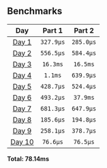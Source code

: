 <!--- benchmarking table --->
## Benchmarks

| Day | Part 1 | Part 2 |
| :---: | :---: | :---:  |
| [Day 1](./src/bin/01.rs) | `327.9µs` | `285.0µs` |
| [Day 2](./src/bin/02.rs) | `556.5µs` | `584.4µs` |
| [Day 3](./src/bin/03.rs) | `16.3ms` | `16.5ms` |
| [Day 4](./src/bin/04.rs) | `1.1ms` | `639.9µs` |
| [Day 5](./src/bin/05.rs) | `428.7µs` | `524.4µs` |
| [Day 6](./src/bin/06.rs) | `493.2µs` | `37.9ms` |
| [Day 7](./src/bin/07.rs) | `681.3µs` | `647.9µs` |
| [Day 8](./src/bin/08.rs) | `185.6µs` | `194.8µs` |
| [Day 9](./src/bin/09.rs) | `258.1µs` | `378.7µs` |
| [Day 10](./src/bin/10.rs) | `76.6µs` | `76.5µs` |

**Total: 78.14ms**
<!--- benchmarking table --->
